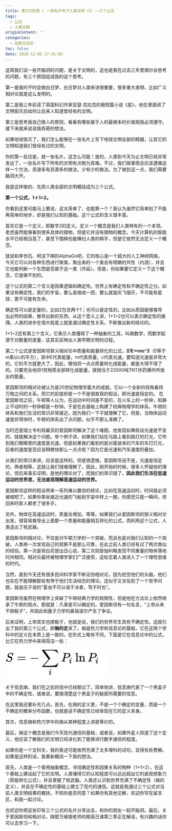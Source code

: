 ```yaml
---
title: 第215封信 | 一张名片写下人类文明（1）——三个公式
tags:
  - 公式
  - 人类文明
originContent: ''
categories:
  - 谷歌方法论
toc: false
date: 2018-12-05 17:41:03
---
```


这周我们谈一些开脑洞的问题，是关于文明的，这也是我在过去三年里偶尔会思考的问题，有三个原因促成我的这个思考。

第一是我时不时会做白日梦，白日梦对人类来讲很重要，很多重大发明，比如广义相对论就是这么发明的。

第二是我三年前读了英国科幻作家亚瑟∙克拉克的极短篇小说《星》，他在里面讲了文明毁灭后如何让后来人知道曾经有的文明。

第三是思考我自己做人的原则，看看有哪些属于人的最根本的价值观我必须遵守。接下来就来说说我奇葩的想法。

如果地球毁灭了，我们怎么能够在一张名片上写下地球文明全部的精髓，让其它的文明知道我们曾经有过的文明。

你的第一反应是，就一张名片，这怎么可能！是的，人类到今天为止文明已经非常发达了，一张名片写下所有的文明有点勉为其难。不过，我们做事情总应该遵循这样一个方法，资源多有资源多的做法，少有少的做法。为了做到这一点，我们需要脑洞大开。

我是这样做的，先把人类全部的文明概括成为三个公式。

**第一个公式，1＋1=2。**


你看到这里可能马上要说，这太简单了，也能算一个？我认为虽然它简单到了不能再简单的地步，却是我们认知的基础。这个公式的含义很丰富。

首先它是一个定义，即数字2的定义。定义一个概念是我们人类特有的一个本领。老虎虽然能够看到很多具体的猎物，但是它并没有猎物的概念。今天计算机的智能水平已经相当高了，甚至下围棋也能横扫人类的棋手，但是它依然无法定义一个概念。

就说和李世石、柯洁下棋的AlphaGo吧，它的核心是一个超大的人工神经网络，今天它可以对各种东西进行聚类，聚出来的一个类会有明确的共性（内涵），并且它也能判断一个东西是否属于这一类（外延）。但是，你如果要它定义一下这个概念，它是做不到的。

这个公式的第二个含义是因果逻辑和确定性。世界上有确定性和不确定性之分。如果没有确定性，我们的宇宙，要么是缩成一团，要么就是灰飞烟灭，不可能有星球，更不可能有生命。

确定性可以是定量的，比如2包含两个1；也可以是定性的，比如从原因能够推导出必然的结果，推导出新的东西，从这个意义上讲，1+1=2也可以表示确定性的推理。人类的进步在很大程度上就是通过确定性关系，不断推出新的结论的。

1+1=2还有第三个含义，它表示人类懂得了一种抽象的工具，叫做数学，而数学起源于对数量的度量，这其实反映出人类早期文明的过程。

第二个公式是爱因斯坦狭义相对论中质量和能量转化的公式，即**E＝mc^2**（E等于m乘以c的平方），其中E代表能量，m代表质量，c代表光速。要知道光速是非常大的，它的平方就更大了，因此，哪怕将一点点质量转化成能量，都是大得不得了的。只要完全地将1克物质全部转化成能量，就相当于22000吨TNT炸药爆炸所放出的能量。

爱因斯坦的相对论被认为是20世纪物理学最大的成就，它以一个全新的视角看待万物之间的关系。而它的前提却是一个不是很直观的假设，即光速是恒定的。
在爱因斯坦之前，牛顿等人认为，在运动中时间是不变的，在火车上的一秒钟，和静止不动时的一秒钟都是一秒钟。于是在此基础上构建了经典物理学的体系。牛顿的体系和我们生活的常识非常接近，因为我们一下子就理解了它。但是，当物体运动速度非常快时，牛顿的体系出了点问题，似乎不那么准确了。

当时还是瑞士专利局雇员的爱因斯坦解决了这个难题。他发现如果假设光速是不变的，就能解决这个问题。举个例子讲，如果我们站在马路上看到路灯的灯光，它传到我们眼睛里的速度是光速，但是如果我们看到的是对面驶来的汽车的车灯灯光，后者的速度是否应该稍微快那么一点点呢？因为它是光速和汽车速度的叠加。

从我们的常识来讲，应该是这样的。但是很遗憾，爱因斯坦说不是，光速是恒定的，两者相等，这就让我们很难理解了。因此，刚开始的时候，很多人怀疑他的理论，但后来事实证明，是他的理论对了，而我们的常识错了，**因此我们生活在低速运动的世界里，无法直观理解高速运动的世界。**

爱因斯坦这样的假设带来一系列难以置信的结论，比如在高速运动时，时间就必须被缩短了。如果你乘坐接近光速的飞船到宇宙中转上一圈，你感觉只是一瞬间，但回来时家人都老了很多岁。

另外，物体在高速运动时，质量会增加，等等。如果我们从爱因斯坦的狭义相对论出发，很容易推导出上面那一个质量和能量相互转化的公式。而利用这个公式，人类造出了核武器。

爱因斯坦的相对论，不仅是对牛顿力学的一个突破，而且也是对我们认知的一个突破。人类再一次发现自己的观察不是那么可靠，在此之前人类已经有过了两次类似的经验。第一次是哥白尼提出日心说，第二次则是伽利略发现不同重量的物体落地时间相同。相对论最终被物理学家们广泛接受，这标志着人类进入了一个理性思维的时代。

当然，直到今天还有很多民间科学家不断证伪相对论，因为挖空他们的头脑，他们也实在不能理解那些有悖于他们生活经历的理论。这似乎又涉及到了一个哲学问题，就是庄子说的“夏虫不可以语于冰者，笃于时也”。

爱因斯坦虽然在物理学上突破了牛顿经典力学的局限性，但是他在方法论上依然继承了牛顿的观点，那就是：凡事是可以确定的。爱因斯坦有一句名言，“上帝从来不掷骰子”，并因此和量子力学的鼻祖波尔产生了争议。

后来证明，上帝其实也掷骰子，也就是说，我们的世界天生具有不确定性。这就引出了我的第三个公式，即**熵的定义**了。熵是热力学和信息论的基础，它在这两个学科中的定义在本质上是一致的，在形式上略有不同，下面是它在信息论中的公式，比它在热力学中来得简洁一些：

![熵的公式](第215封信-一张名片写下人类文明（1）三个公式/20181205173453.png)

关于信息熵，我们在之前的信中已经聊过了。简单地讲，信息熵代表了一个黑盒子中的不确定性，或者说，要搞清楚这个黑盒子的秘密所需要的信息。

在这里我还要补充几点。首先，在熵的定义里，不是一个个确定的变量，而是一个不确定的概率分布函数，也就是说不确定性已经体现在它的定义本身。

其次，信息熵和热力学中的熵从某种程度上讲是等价的。

最后，熵这个概念是我们今天现代通信的基础，或者说，如果外星人知道了这个定义，他应该了解我们的文明已经进化到了能够进行数字通信的程度。

如果你是一个文科生，我的表述可能依然充满了太多理科的词句，显得有些费解。如果是这样的话，我重新概括一下我的想法。

首先，人类是一个善用抽象概念、寻找确定性和因果关系的物种（1+1=2），在这个基础上建设起了它的文明。人类懂得它的认知程度可以远远超出它的直观想象力（质能转化公式），并且掌握了核武器。人类还认识到世界充满了不确定性（熵的定义），并且在不确定性的基础上建立了现代的通信。这就是我通过三个公式对当前人类文明结果的概括，不知你是否同意？如果你有其他见解，欢迎你写在留言区，和我一起讨论。

也欢迎你把这张印有三个公式的名片分享出去，和你的朋友一起开脑洞。最后，关于爱因斯坦和相对论，隔壁万维钢老师的精英日课第三季正在解读，有兴趣的话你可以去学习一下。